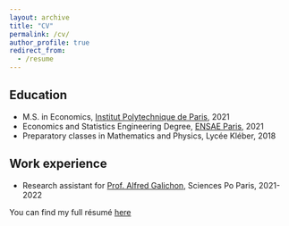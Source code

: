 ```yaml
---
layout: archive
title: "CV"
permalink: /cv/
author_profile: true
redirect_from:
  - /resume
---
```


## Education
* M.S. in Economics, [Institut Polytechnique de Paris](https://www.ip-paris.fr/en), 2021
* Economics and Statistics Engineering Degree, [ENSAE Paris](https://www.ensae.fr/en), 2021
* Preparatory classes in Mathematics and Physics, Lycée Kléber, 2018

## Work experience
* Research assistant for [Prof. Alfred Galichon](http://alfredgalichon.com), Sciences Po Paris, 2021-2022

You can find my full résumé [here](https://clementmontes.github.io/files/CMontes_CV.pdf)

